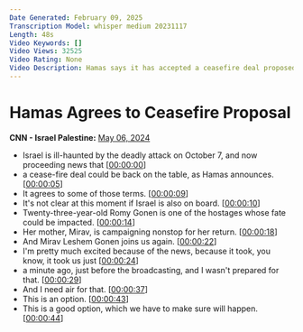 ```yaml
---
Date Generated: February 09, 2025
Transcription Model: whisper medium 20231117
Length: 48s
Video Keywords: []
Video Views: 32525
Video Rating: None
Video Description: Hamas says it has accepted a ceasefire deal proposed by Egypt and Qatar which seeks to halt the seven-month war with Israel in Gaza. The Israeli government is now reviewing the Hamas response, CNN has learned. The Israeli prime minister's office has declined to comment at this stage. #hamas #israel #gaza #CNN #News
---
```


# Hamas Agrees to Ceasefire Proposal
**CNN - Israel Palestine:** [May 06, 2024](https://www.youtube.com/watch?v=-GsGjDZuI7Y)
*  Israel is ill-haunted by the deadly attack on October 7, and now proceeding news that [[00:00:00](https://www.youtube.com/watch?v=-GsGjDZuI7Y&t=0.0s)]
*  a cease-fire deal could be back on the table, as Hamas announces. [[00:00:05](https://www.youtube.com/watch?v=-GsGjDZuI7Y&t=5.5200000000000005s)]
*  It agrees to some of those terms. [[00:00:09](https://www.youtube.com/watch?v=-GsGjDZuI7Y&t=9.18s)]
*  It's not clear at this moment if Israel is also on board. [[00:00:10](https://www.youtube.com/watch?v=-GsGjDZuI7Y&t=10.72s)]
*  Twenty-three-year-old Romy Gonen is one of the hostages whose fate could be impacted. [[00:00:14](https://www.youtube.com/watch?v=-GsGjDZuI7Y&t=14.6s)]
*  Her mother, Mirav, is campaigning nonstop for her return. [[00:00:18](https://www.youtube.com/watch?v=-GsGjDZuI7Y&t=18.88s)]
*  And Mirav Leshem Gonen joins us again. [[00:00:22](https://www.youtube.com/watch?v=-GsGjDZuI7Y&t=22.36s)]
*  I'm pretty much excited because of the news, because it took, you know, it took us just [[00:00:24](https://www.youtube.com/watch?v=-GsGjDZuI7Y&t=24.72s)]
*  a minute ago, just before the broadcasting, and I wasn't prepared for that. [[00:00:29](https://www.youtube.com/watch?v=-GsGjDZuI7Y&t=29.8s)]
*  And I need air for that. [[00:00:37](https://www.youtube.com/watch?v=-GsGjDZuI7Y&t=37.12s)]
*  This is an option. [[00:00:43](https://www.youtube.com/watch?v=-GsGjDZuI7Y&t=43.36s)]
*  This is a good option, which we have to make sure will happen. [[00:00:44](https://www.youtube.com/watch?v=-GsGjDZuI7Y&t=44.44s)]
